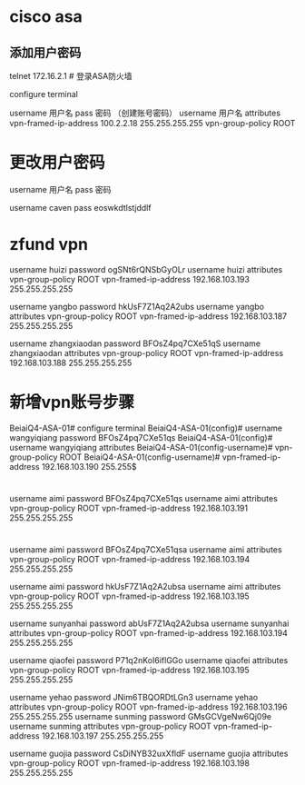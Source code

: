 # cisco asa

## 添加用户密码

telnet 172.16.2.1 # 登录ASA防火墙

configure terminal

username 用户名 pass 密码 （创建账号密码）
username 用户名 attributes
  vpn-framed-ip-address 100.2.2.18 255.255.255.255
  vpn-group-policy ROOT

# 更改用户密码

username 用户名 pass 密码

username caven pass eoswkdtlstjddlf


# zfund vpn

username huizi password ogSNt6rQNSbGyOLr
username huizi attributes
 vpn-group-policy ROOT
 vpn-framed-ip-address 192.168.103.193 255.255.255.255

 username yangbo password hkUsF7Z1Aq2A2ubs
 username yangbo attributes
  vpn-group-policy ROOT
  vpn-framed-ip-address 192.168.103.187 255.255.255.255

  username zhangxiaodan password BFOsZ4pq7CXe51qS
  username zhangxiaodan attributes
   vpn-group-policy ROOT
   vpn-framed-ip-address 192.168.103.188 255.255.255.255


# 新增vpn账号步骤
BeiaiQ4-ASA-01# configure terminal
BeiaiQ4-ASA-01(config)# username wangyiqiang password BFOsZ4pq7CXe51qs
BeiaiQ4-ASA-01(config)# username wangyiqiang attributes
BeiaiQ4-ASA-01(config-username)# vpn-group-policy ROOT
BeiaiQ4-ASA-01(config-username)# vpn-framed-ip-address 192.168.103.190 255.255$
#
   username aimi password BFOsZ4pq7CXe51qs
   username aimi attributes
    vpn-group-policy ROOT
    vpn-framed-ip-address 192.168.103.191 255.255.255.255
#
   username aimi password BFOsZ4pq7CXe51qsa
   username aimi attributes
    vpn-group-policy ROOT
    vpn-framed-ip-address 192.168.103.194 255.255.255.255
    
   username aimi password hkUsF7Z1Aq2A2ubsa
   username aimi attributes
    vpn-group-policy ROOT
    vpn-framed-ip-address 192.168.103.195 255.255.255.255
    
   username sunyanhai password abUsF7Z1Aq2A2ubsa
   username sunyanhai attributes
    vpn-group-policy ROOT
    vpn-framed-ip-address 192.168.103.194 255.255.255.255
    
   username qiaofei password P71q2nKoI6iflGGo
   username qiaofei attributes
    vpn-group-policy ROOT
    vpn-framed-ip-address 192.168.103.195 255.255.255.255
    
   username yehao password JNim6TBQORDtLGn3
   username yehao attributes
    vpn-group-policy ROOT
    vpn-framed-ip-address 192.168.103.196 255.255.255.255
   username sunming password GMsGCVgeNw6Qj09e
   username sunming attributes
    vpn-group-policy ROOT
    vpn-framed-ip-address 192.168.103.197 255.255.255.255   
    
   username guojia password CsDiNYB32uxXfldF
   username guojia attributes
    vpn-group-policy ROOT
    vpn-framed-ip-address 192.168.103.198 255.255.255.255              